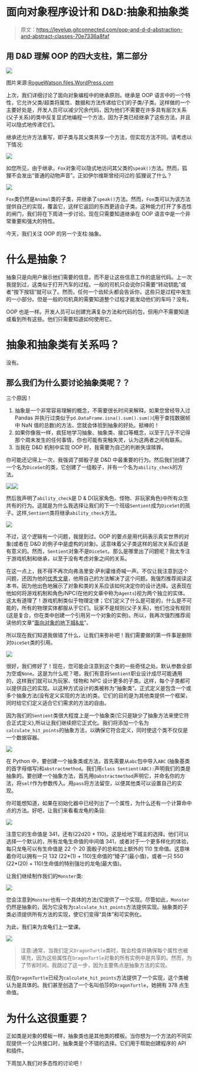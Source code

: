 # 面向对象程序设计和 D&D:抽象和抽象类

> 原文：<https://levelup.gitconnected.com/oop-and-d-d-abstraction-and-abstract-classes-70e7336a8faf>

## 用 D&D 理解 OOP 的四大支柱，第二部分

![](img/ddf77149440477a2e86afb54991bb21f.png)

图片来源:[RogueWatson.files.WordPress.com](https://roguewatson.files.wordpress.com/2018/09/tomb-of-annihilation-session-2-aremag.jpg)

上次，我们详细讨论了面向对象编程中的继承原则。继承是 OOP 语言中的一个特性，它允许父类/超类将属性、数据和方法传递给它们的子类/子类。这样做的一个主要好处是，开发人员可以减少冗余代码，因为他们不需要在许多具有层次关系(父子关系)的类中反复显式地编程一个方法，因为子类已经继承了这些方法，并且可以隐式地传递它们。

继承还允许方法重写，即子类与其父类共享一个方法，但实现方法不同。请考虑以下情况:

![](img/5fc75b0b835c35284d25dea713f1d01b.png)

如您所见，由于继承，`Fox`对象可以隐式地访问其父类的`speak()`方法。然而，狐狸不会发出“普通的动物声音”。正如伊尔维斯曾经问过的:狐狸说了什么？

![](img/9a9c2a89af48c1f519a49cd4310c6ddc.png)

`Fox`类仍然是`Animal`类的子类，并继承了`speak()`方法。然而，`Fox`类可以为该方法提供自己的实现，覆盖它，这样它返回的东西更适合子类。这种能力打开了多态性的闸门，我们将在下周进一步讨论。现在只需要知道继承在 OOP 语言中是一个非常重要和强大的特性。

今天，我们关注 OOP 的另一个支柱:抽象。

# 什么是抽象？

抽象只是向用户展示他们需要的信息，而不是让这些信息工作的底层代码。上一次我提到过，这类似于打开汽车的过程。一般的司机只会说你只需要“转动钥匙”或者“按下按钮”就可以了。然而，任何一个齿轮头都会告诉你，这些只是过程中发生的一小部分。但是一般的司机真的需要知道整个过程才能发动他们的车吗？没有。

OOP 也是一样。开发人员可以创建充满复杂方法和代码的包，但用户不需要知道或看到所有这些。他们只需要知道如何使用它。

# 抽象和抽象类有关系吗？

没有。

## 那么我们为什么要讨论抽象类呢？？

三个原因！

1.  抽象是一个非常容易理解的概念，不需要很长时间来解释。如果您曾经导入过 Pandas 并执行过类似于`pd.DataFrame.isna().sum().sum()`(用于查找数据帧中 NaN 值的总数)的方法，您就会体验到抽象的好处。挺棒的！
2.  如果你像我一样，疯狂地学习抽象、抽象类、接口等概念，以至于几乎不记得那个周末发生的任何事情，你也可能有突触失灵，认为这两者之间有联系。
3.  当我在 D&D 机制中实现 OOP 时，我需要为自己的判断失误赎罪。

你可能还记得上一次，我强调了掷骰子是 D&D 中最重要的行为。然后我们创建了一个名为`DiceSet`的类，它创建了一组骰子，并有一个名为`ability_check`的方法。

![](img/f2fd48a9cfaf38a3db17ac5beed77a00.png)![](img/0a4cd817474b81941b26cc29f50ceeac.png)

然后我声明了`ability_check`是 D & D(玩家角色、怪物、非玩家角色)中所有众生共有的行为。这就是为什么我选择让我们的下一个班级`Sentient`成为`DiceSet`的孩子。这样,`Sentient`类将继承`ability_check`方法。

![](img/add01696a8c1a2393116f5c44b195b84.png)

不过，这个逻辑有一个问题，我提到过。OOP 的要点是用代码表示真实世界的对象(或者在 D&D 的例子中是虚构的对象)。这意味着父子类这样的层次关系应该是有意义的。然而，`Sentient`对象不是`DiceSet`。那么是哪里出了问题呢？我太专注于游戏机制和继承，以至于没有考虑对象之间的关系。

在这一点上，我不得不再次向弗洛里安·萨利霍维奇喊一声。不仅让我注意到这个问题，还因为他的[优秀文章](https://tigerarcades.medium.com/object-oriented-dungeons-dragon-ccc54e2586ff)，他用自己的方法解决了这个问题。我强烈推荐阅读这本书，因为他出色地展示了对象和类的关系应该如何决定你的设计选择。这表现在他如何将游戏机制和角色/NPC(在他的文章中称为`Agents`)视为两个独立的实体。这太有道理了！游戏机制类似于物理定律；它们定义了什么是可能的，什么是不可能的，所有的物理实体都服从于它们。玩家不是规则(父子关系)，他们也没有规则(这是复合，你在类中创建一个引用另一个对象的实例)。所以，我再次强烈推荐阅读他的文章“[面向对象的地下城&龙](https://tigerarcades.medium.com/object-oriented-dungeons-dragon-ccc54e2586ff)”。

所以现在我们知道我做错了什么，让我们来弥补吧！我们需要做的第一件事是删除对`DiceSet`类的引用。

![](img/4ba9eef31ad2179e627f2109bdeacad9.png)

很好，我们修好了！现在，您可能会注意到这个类的一些奇怪之处。默认参数全部为空或`None`。这是为什么呢？嗯，我们有意将`Sentient`职业设计成尽可能通用的，这样我们就可以为玩家、怪物和 NPC 设计更多的子类。这样，每个子类都可以提供自己的实现。以这种方式设计的类被称为“抽象类”。正式定义是包含一个或多个抽象方法(没有定义实现的方法)的类。它们的目的是为其他类提供一个框架，同时给它们定义适合它们需求的方法的自由。

因为我们的`Sentient`类很大程度上是一个抽象类(它只是缺少了抽象方法来使它符合正式定义),所以让我们继续把它正式化。我们将添加一个名为`calculate_hit_points`的抽象方法，以确保它符合定义，同时使这个类不仅仅是一个数据容器。

![](img/255fda7cc03a6a20f99bd24db5d6ba5c.png)

在 Python 中，要创建一个抽象类或方法，首先需要从`abc`包中导入`ABC` (抽象基类的首字母缩写)和`abstractmethod`。我们用`class Sentient(ABC):`声明我们的类是抽象的。要创建一个抽象方法，首先用`@abstractmethod`声明它，并命名你的方法，将`self`作为参数传入。用`pass`将方法留空，以便其他类可以设置自己的实现。

你可能想知道，如果在初始化器中已经列出了一个属性，为什么还有一个计算命中点的方法。好吧，让我们来看看龙龟的条目:

![](img/06948e6dc6fda90f6f23dc450dd952c9.png)

注意它的生命值是 341，还有(22d20 + 110)。这是给地下城主的选择。他们可以选择一个默认的，所有龙龟生命值的中间值 341，或者对于一个更多样化的体验，每只龙龟可以有生命值是 22 个 20 面骰子的总和加上额外的 110 生命值。这意味着你可以拥有一只 132 (22*(1) + 110)生命值的“矮子”(最小值)，或者一只 550 (22*(20) + 110)生命值的特别强壮的龙龟(最大值)。

让我们继续制作我们的`Monster`类:

![](img/0ec44d034ab3d2018ae8b27cda94a0aa.png)

您会注意到`Monster`也有一个具体的方法(它提供了一个实现。尽管如此，`Monster`仍然是抽象的，因为它没有为`calculate_hit_points`方法提供实现。抽象类的子类必须提供所有方法的实现，使它们变得“具体”和可实例化。

为此，我们来为龙龟们上一堂课。

![](img/a8d04aeac6561258c2a7cf5bc1429336.png)

> 注意:通常，当我们定义`DragonTurtle`类时，我会检查并确保每个属性也被填充，因为这些属性在`DragonTurtle`对象的所有实例中是共享的。然而，为了节省时间，我跳过了这一步，因为主要焦点是抽象方法的实现。

现在`DragonTurtle`已经为`calculate_hit_points`方法提供了一个实现，这个类被认为是具体的。我们甚至创造了一个名叫伯莎的`DragonTurtle`，她拥有 378 点生命值。

# 为什么这很重要？

正如类是对象的模板一样，抽象类也是其他类的模板。当你想为一个方法的不同实现提供一个公共接口时，抽象类是个不错的选择。它们用于帮助创建程序的 API 和插件。

下周加入我们对多态性的讨论吧！